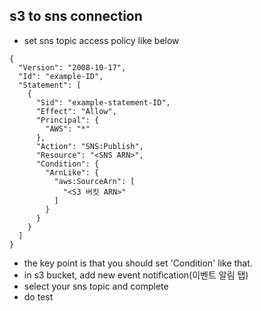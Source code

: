 ## s3 to sns connection

- set sns topic access policy like below
```
{
  "Version": "2008-10-17",
  "Id": "example-ID",
  "Statement": [
    {
      "Sid": "example-statement-ID",
      "Effect": "Allow",
      "Principal": {
        "AWS": "*"
      },
      "Action": "SNS:Publish",
      "Resource": "<SNS ARN>",
      "Condition": {
        "ArnLike": {
          "aws:SourceArn": [
            "<S3 버킷 ARN>"
          ]
        }
      }
    }
  ]
}
``` 
- the key point is that you should set 'Condition' like that.
- in s3 bucket, add new event notification(이벤트 알림 탭)
- select your sns topic and complete
- do test